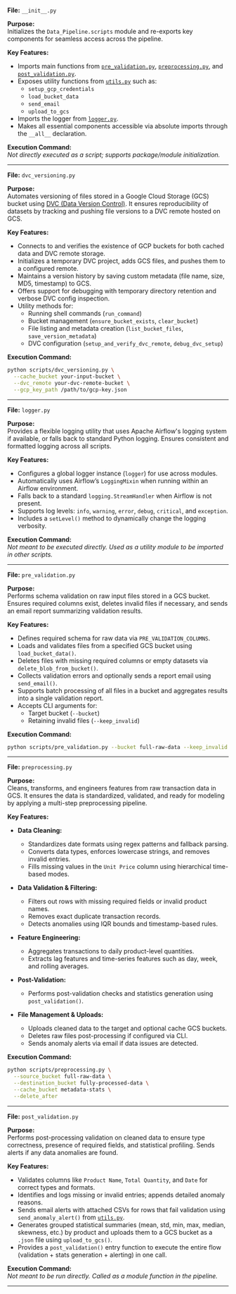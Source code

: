 **File:** `__init__.py`

**Purpose:**  
Initializes the `Data_Pipeline.scripts` module and re-exports key components for seamless access across the pipeline.

**Key Features:**
- Imports main functions from [`pre_validation.py`](./pre_validation.py), [`preprocessing.py`](./preprocessing.py), and [`post_validation.py`](./post_validation.py).
- Exposes utility functions from [`utils.py`](./utils.py) such as:
  - `setup_gcp_credentials`
  - `load_bucket_data`
  - `send_email`
  - `upload_to_gcs`
- Imports the logger from [`logger.py`](./logger.py).
- Makes all essential components accessible via absolute imports through the `__all__` declaration.

**Execution Command:**  
_Not directly executed as a script; supports package/module initialization._

---


**File:** `dvc_versioning.py`  

**Purpose:**  
Automates versioning of files stored in a Google Cloud Storage (GCS) bucket using [DVC (Data Version Control)](https://dvc.org/). It ensures reproducibility of datasets by tracking and pushing file versions to a DVC remote hosted on GCS.

**Key Features:**
- Connects to and verifies the existence of GCP buckets for both cached data and DVC remote storage.
- Initializes a temporary DVC project, adds GCS files, and pushes them to a configured remote.
- Maintains a version history by saving custom metadata (file name, size, MD5, timestamp) to GCS.
- Offers support for debugging with temporary directory retention and verbose DVC config inspection.
- Utility methods for:
  - Running shell commands (`run_command`)
  - Bucket management (`ensure_bucket_exists`, `clear_bucket`)
  - File listing and metadata creation (`list_bucket_files`, `save_version_metadata`)
  - DVC configuration (`setup_and_verify_dvc_remote`, `debug_dvc_setup`)

**Execution Command:**  
```bash
python scripts/dvc_versioning.py \
  --cache_bucket your-input-bucket \
  --dvc_remote your-dvc-remote-bucket \
  --gcp_key_path /path/to/gcp-key.json
```
---

**File:** `logger.py`  

**Purpose:**  
Provides a flexible logging utility that uses Apache Airflow's logging system if available, or falls back to standard Python logging. Ensures consistent and formatted logging across all scripts.

**Key Features:**
- Configures a global logger instance (`logger`) for use across modules.
- Automatically uses Airflow’s `LoggingMixin` when running within an Airflow environment.
- Falls back to a standard `logging.StreamHandler` when Airflow is not present.
- Supports log levels: `info`, `warning`, `error`, `debug`, `critical`, and `exception`.
- Includes a `setLevel()` method to dynamically change the logging verbosity.

**Execution Command:**  
_Not meant to be executed directly. Used as a utility module to be imported in other scripts._

---

**File:** `pre_validation.py`  

**Purpose:**  
Performs schema validation on raw input files stored in a GCS bucket. Ensures required columns exist, deletes invalid files if necessary, and sends an email report summarizing validation results.

**Key Features:**
- Defines required schema for raw data via `PRE_VALIDATION_COLUMNS`.
- Loads and validates files from a specified GCS bucket using `load_bucket_data()`.
- Deletes files with missing required columns or empty datasets via `delete_blob_from_bucket()`.
- Collects validation errors and optionally sends a report email using `send_email()`.
- Supports batch processing of all files in a bucket and aggregates results into a single validation report.
- Accepts CLI arguments for:
  - Target bucket (`--bucket`)
  - Retaining invalid files (`--keep_invalid`)

**Execution Command:**  
```bash
python scripts/pre_validation.py --bucket full-raw-data --keep_invalid
```

---


**File:** `preprocessing.py`  

**Purpose:**  
Cleans, transforms, and engineers features from raw transaction data in GCS. It ensures the data is standardized, validated, and ready for modeling by applying a multi-step preprocessing pipeline.

**Key Features:**
- **Data Cleaning:**  
  - Standardizes date formats using regex patterns and fallback parsing.
  - Converts data types, enforces lowercase strings, and removes invalid entries.
  - Fills missing values in the `Unit Price` column using hierarchical time-based modes.

- **Data Validation & Filtering:**  
  - Filters out rows with missing required fields or invalid product names.
  - Removes exact duplicate transaction records.
  - Detects anomalies using IQR bounds and timestamp-based rules.

- **Feature Engineering:**  
  - Aggregates transactions to daily product-level quantities.
  - Extracts lag features and time-series features such as day, week, and rolling averages.

- **Post-Validation:**  
  - Performs post-validation checks and statistics generation using `post_validation()`.

- **File Management & Uploads:**  
  - Uploads cleaned data to the target and optional cache GCS buckets.
  - Deletes raw files post-processing if configured via CLI.
  - Sends anomaly alerts via email if data issues are detected.

**Execution Command:**  
```bash
python scripts/preprocessing.py \
  --source_bucket full-raw-data \
  --destination_bucket fully-processed-data \
  --cache_bucket metadata-stats \
  --delete_after
```

---

**File:** `post_validation.py`  

**Purpose:**  
Performs post-processing validation on cleaned data to ensure type correctness, presence of required fields, and statistical profiling. Sends alerts if any data anomalies are found.

**Key Features:**
- Validates columns like `Product Name`, `Total Quantity`, and `Date` for correct types and formats.
- Identifies and logs missing or invalid entries; appends detailed anomaly reasons.
- Sends email alerts with attached CSVs for rows that fail validation using `send_anomaly_alert()` from [`utils.py`](./utils.py).
- Generates grouped statistical summaries (mean, std, min, max, median, skewness, etc.) by product and uploads them to a GCS bucket as a `.json` file using `upload_to_gcs()`.
- Provides a `post_validation()` entry function to execute the entire flow (validation + stats generation + alerting) in one call.

**Execution Command:**  
_Not meant to be run directly. Called as a module function in the pipeline._  

---
